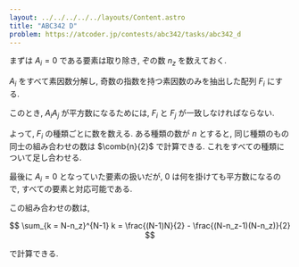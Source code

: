 ```yaml
---
layout: ../../../../../layouts/Content.astro
title: "ABC342 D"
problem: https://atcoder.jp/contests/abc342/tasks/abc342_d
---
```

まずは $A_i = 0$ である要素は取り除き, ぞの数 $n_z$ を数えておく.

$A_i$ をすべて素因数分解し, 奇数の指数を持つ素因数のみを抽出した配列 $F_i$ にする.

このとき, $A_iA_j$ が平方数になるためには, $F_i$ と $F_j$ が一致しなければならない.

よって, $F_i$ の種類ごとに数を数える. ある種類の数が $n$ とすると, 同じ種類のもの同士の組み合わせの数は $\comb{n}{2}$ で計算できる. これをすべての種類について足し合わせる.

最後に $A_i = 0$ となっていた要素の扱いだが, $0$ は何を掛けても平方数になるので, すべての要素と対応可能である.

この組み合わせの数は,

$$
\sum_{k = N-n_z}^{N-1} k = \frac{(N-1)N}{2} - \frac{(N-n_z-1)(N-n_z)}{2}
$$

で計算できる.
